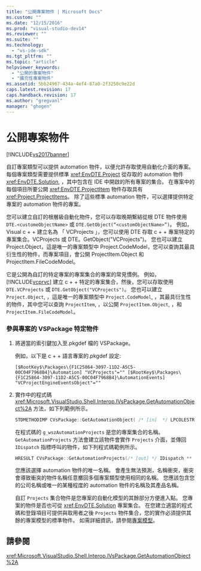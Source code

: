```yaml
---
title: "公開專案物件 | Microsoft Docs"
ms.custom: ""
ms.date: "12/15/2016"
ms.prod: "visual-studio-dev14"
ms.reviewer: ""
ms.suite: ""
ms.technology: 
  - "vs-ide-sdk"
ms.tgt_pltfrm: ""
ms.topic: "article"
helpviewer_keywords: 
  - "公開的專案物件"
  - "擴充性專案物件"
ms.assetid: 5bb24967-434a-4ef4-87a0-2f3250c9e22d
caps.latest.revision: 17
caps.handback.revision: 17
ms.author: "gregvanl"
manager: "ghogen"
---
```

# 公開專案物件
[!INCLUDE[vs2017banner](../../code-quality/includes/vs2017banner.md)]

自訂專案類型可以提供 automation 物件，以便允許存取使用自動化介面的專案。 每個專案類型需要提供標準 <xref:EnvDTE.Project> 從存取的 automation 物件 <xref:EnvDTE.Solution>, ，其中包含在 IDE 中開啟的所有專案的集合。 在專案中的每個項目所要公開 <xref:EnvDTE.ProjectItem> 物件存取具有 <xref:Project.ProjectItems>。 除了這些標準 automation 物件，可以選擇提供特定專案的 automation 物件的專案。  
  
 您可以建立自訂的根層級自動化物件，您可以存取晚期繫結從根 DTE 物件使用 `DTE.<customeObjectName>` 或 `DTE.GetObject(“<customObjectName>”)`。 例如，Visual c \+ \+ 建立名為 「 VCProjects 」，您可以使用 DTE 存取 c \+ \+ 專案特定的專案集合。VCProjects 或 DTE。GetObject\("VCProjects"\)。 您也可以建立 Project.Object，這是唯一的專案類型中 Project.CodeModel，您可以查詢其最具衍生性的物件，而專案項目，會公開 ProjectItem.Object 和 ProjectItem.FileCodeModel。  
  
 它是公開為自訂的特定專案的專案集合的專案的常見慣例。 例如， [!INCLUDE[vcprvc](../../debugger/includes/vcprvc_md.md)] 建立 c \+ \+ 特定的專案集合，然後，您可以存取使用 `DTE.VCProjects` 或 `DTE.GetObject("VCProjects")`。 您也可以建立 `Project.Object`, ，這是唯一的專案類型中 `Project.CodeModel`, ，其最具衍生性的物件，其中您可以查詢 `ProjectItem`, ，以公開 `ProjectItem.Object`, ，和 `ProjectItem.FileCodeModel`。  
  
### 參與專案的 VSPackage 特定物件  
  
1.  將適當的索引鍵加入至.pkgdef 檔的 VSPackage。  
  
     例如，以下是 c \+ \+ 語言專案的.pkgdef 設定:  
  
    ```  
    [$RootKey$\Packages\{F1C25864-3097-11D2-A5C5-00C04F7968B4}\Automation] "VCProjects"="" [$RootKey$\Packages\{F1C25864-3097-11D2-A5C5-00C04F7968B4}\AutomationEvents] "VCProjectEngineEventsObject"=""  
    ```  
  
2.  實作中的程式碼 <xref:Microsoft.VisualStudio.Shell.Interop.IVsPackage.GetAutomationObject%2A> 方法，如下列範例所示。  
  
    ```cpp  
    STDMETHODIMP CVsPackage::GetAutomationObject( /* [in]  */ LPCOLESTR       pszPropName, /* [out] */ IDispatch **    ppIDispatch) { ExpectedPtrRet(pszPropName); ExpectedPtrRet(ppIDispatch); *ppIDispatch = NULL; if (m_fZombie) return E_UNEXPECTED; if (_wcsicmp(pszPropName, g_wszAutomationProjects) == 0) { return GetAutomationProjects(ppIDispatch); } else if (_wcsicmp(pszPropName, g_wszAutomationProjectsEvents) == 0) { return CAutomationEvents::GetAutomationEvents(ppIDispatch); } else if (_wcsicmp(pszPropName, g_wszAutomationProjectItemsEvents) == 0) { return CAutomationEvents::GetAutomationEvents(ppIDispatch); } return E_INVALIDARG; }   
    ```  
  
     在程式碼的 `g_wszAutomationProjects` 是您的專案集合的名稱。`GetAutomationProjects` 方法會建立該物件會實作 `Projects` 介面，並傳回 `IDispatch` 指標呼叫的物件，如下列程式碼範例所示。  
  
    ```cpp  
    HRESULT CVsPackage::GetAutomationProjects(/* [out] */ IDispatch ** ppIDispatch) { ExpectedPtrRet(ppIDispatch); *ppIDispatch = NULL; if (!m_srpAutomationProjects) { HRESULT hr = CACProjects::CreateInstance(&m_srpAutomationProjects); IfFailRet(hr); ExpectedExprRet(m_srpAutomationProjects != NULL); } return m_srpAutomationProjects.CopyTo(ppIDispatch); }  
    ```  
  
     您應該選擇 automation 物件的唯一名稱。 會產生無法預測，名稱衝突，衝突會導致衝突的物件名稱任意擲回多個專案類型使用相同的名稱。 您應該包含您的公司名稱或唯一的某種程度的 automation 物件的名稱及其產品名稱。  
  
     自訂 `Projects` 集合物件是您專案的自動化模型的其餘部分方便進入點。 您專案的物件是否也可從 <xref:EnvDTE.Solution> 專案集合。 在您建立適當的程式碼和登錄項目可提供與取用者之後 `Projects` 物件集合，您的實作必須提供其餘的專案模型的標準物件。 如需詳細資訊，請參閱[專案模型](../../extensibility/internals/project-modeling.md)。  
  
## 請參閱  
 <xref:Microsoft.VisualStudio.Shell.Interop.IVsPackage.GetAutomationObject%2A>